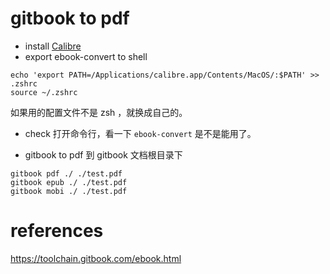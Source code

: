 # gitbook to pdf
- install [Calibre](https://calibre-ebook.com/download)
- export ebook-convert to shell

```
echo 'export PATH=/Applications/calibre.app/Contents/MacOS/:$PATH' >> .zshrc
source ~/.zshrc
```
如果用的配置文件不是 zsh ，就换成自己的。

- check
打开命令行，看一下 `ebook-convert` 是不是能用了。

- gitbook to pdf
到 gitbook 文档根目录下

```
gitbook pdf ./ ./test.pdf
gitbook epub ./ ./test.pdf
gitbook mobi ./ ./test.pdf
```



# references
https://toolchain.gitbook.com/ebook.html
